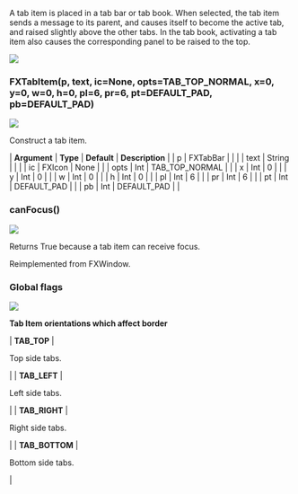A tab item is placed in a tab bar or tab book. When selected, the tab item sends a message to its parent, and causes itself to become the active tab, and raised slightly above the other tabs. In the tab book, activating a tab item also causes the corresponding panel to be raised to the top.

![](https://help.3ds.com/2023/English/DSSIMULIA_Established/SIMACAERefImages/gui-fxtabitem.png)

### FXTabItem(p, text, ic=None, opts=TAB_TOP_NORMAL, x=0, y=0, w=0, h=0, pl=6, pr=6, pt=DEFAULT_PAD, pb=DEFAULT_PAD)

![](https://help.3ds.com/2023/English/DSSIMULIA_Established/IconsReference/butix_top_wline.png)

Construct a tab item.

| **Argument** | **Type** | **Default** | **Description** |
| p | FXTabBar | | |
| text | String | | |
| ic | FXIcon | None | |
| opts | Int | TAB_TOP_NORMAL | |
| x | Int | 0 | |
| y | Int | 0 | |
| w | Int | 0 | |
| h | Int | 0 | |
| pl | Int | 6 | |
| pr | Int | 6 | |
| pt | Int | DEFAULT_PAD | |
| pb | Int | DEFAULT_PAD | |

### canFocus()

![](https://help.3ds.com/2023/English/DSSIMULIA_Established/IconsReference/butix_top_wline.png)

Returns True because a tab item can receive focus.

Reimplemented from FXWindow.

### Global flags

![](https://help.3ds.com/2023/English/DSSIMULIA_Established/IconsReference/butix_top_wline.png)

**Tab Item orientations which affect border**

| **TAB_TOP** |

Top side tabs.

|
| **TAB_LEFT** |

Left side tabs.

|
| **TAB_RIGHT** |

Right side tabs.

|
| **TAB_BOTTOM** |

Bottom side tabs.

|
